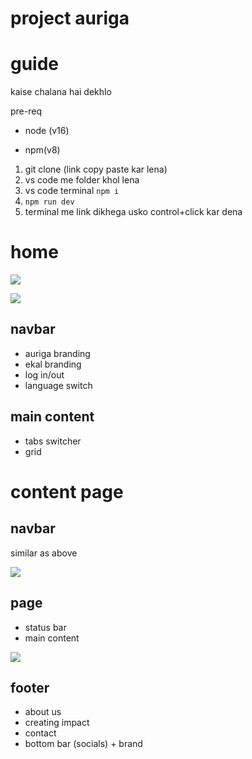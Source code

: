 # project auriga

# guide
kaise chalana hai dekhlo

pre-req

- node (v16)

- npm(v8)

1. git clone (link copy paste kar lena)
2. vs code me folder khol lena
3. vs code terminal ```npm i ```
4. ```npm run dev ```
5. terminal me link dikhega usko control+click kar dena


# home
![](@attachment/Clipboard_2022-08-13-15-57-22.png)

![](@attachment/Clipboard_2022-08-13-15-54-03.png)

## navbar
- auriga branding
- ekal branding
- log in/out
- language switch

## main content

- tabs switcher
- grid 


# content page

## navbar
similar as above

![](@attachment/Clipboard_2022-08-13-15-59-58.png)
## page
- status bar
- main content

![](@attachment/Clipboard_2022-08-13-15-59-37.png)
## footer
- about us
- creating impact
- contact
- bottom bar (socials) + brand
